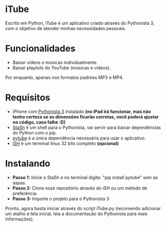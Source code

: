 # iTube

Escrito em Python, iTube é um aplicativo criado através do Pythonista 3, com o objetivo de atender minhas necessidades pessoais.

# Funcionalidades

- Baixar vídeos e músicas individualmente.
- Baixar playlists do YouTube (músicas e vídeos).

Por enquanto, apenas nos formatos padrões MP3 e MP4.

# Requisitos

- iPhone com [Pythonista 3](https://apps.apple.com/br/app/pythonista-3/id1085978097) instalado **(no iPad irá funcionar, mas não tenho certeza se as dimensões ficarão corretas, você poderá ajustar no código, caso falhe :D)**
- [StaSh](https://github.com/ywangd/stash) é um shell para o Pythonista, vai servir para baixar dependências do Python com o pip.
- [pytube](https://github.com/pytube/pytube) é a única dependência necessária para usar o aplicativo.
- [iSH](https://apps.apple.com/br/app/ish-shell/id1436902243) é um terminal linux 32 bits completo **(opcional)**

# Instalando

- **Passo 1:** Inicie o StaSh e no terminal digite: "pip install pytube" sem as aspas.
- **Passo 2:** Clone esse repositório através do iSH ou um método de preferência.
- **Passo 3:** Importe o projeto para o Pythonista 3

Pronto, agora basta iniciar através do script iTube.py (recomendo adicionar um atalho a tela inicial, leia a documentação do Pythonista para mais informações).
